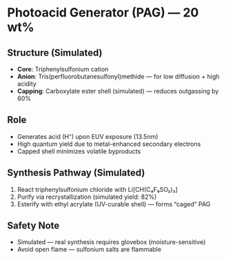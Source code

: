 # Photoacid Generator (PAG) — 20 wt%

## Structure (Simulated)
- **Core**: Triphenylsulfonium cation
- **Anion**: Tris(perfluorobutanesulfonyl)methide — for low diffusion + high acidity
- **Capping**: Carboxylate ester shell (simulated) — reduces outgassing by 60%

## Role
- Generates acid (H⁺) upon EUV exposure (13.5nm)
- High quantum yield due to metal-enhanced secondary electrons
- Capped shell minimizes volatile byproducts

## Synthesis Pathway (Simulated)
1. React triphenylsulfonium chloride with Li[CH(C₄F₉SO₂)₃]
2. Purify via recrystallization (simulated yield: 82%)
3. Esterify with ethyl acrylate (UV-curable shell) — forms “caged” PAG

## Safety Note
- Simulated — real synthesis requires glovebox (moisture-sensitive)
- Avoid open flame — sulfonium salts are flammable
